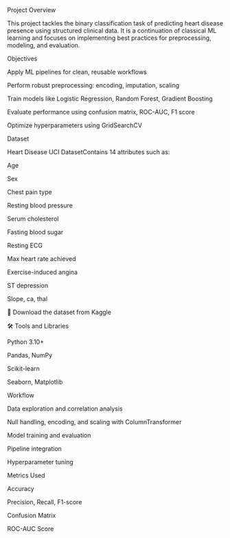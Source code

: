 Project Overview

This project tackles the binary classification task of predicting heart disease presence using structured clinical data. It is a continuation of classical ML learning and focuses on implementing best practices for preprocessing, modeling, and evaluation.

Objectives

Apply ML pipelines for clean, reusable workflows

Perform robust preprocessing: encoding, imputation, scaling

Train models like Logistic Regression, Random Forest, Gradient Boosting

Evaluate performance using confusion matrix, ROC-AUC, F1 score

Optimize hyperparameters using GridSearchCV

Dataset

Heart Disease UCI DatasetContains 14 attributes such as:

Age

Sex

Chest pain type

Resting blood pressure

Serum cholesterol

Fasting blood sugar

Resting ECG

Max heart rate achieved

Exercise-induced angina

ST depression

Slope, ca, thal

🔗 Download the dataset from Kaggle

🛠️ Tools and Libraries

Python 3.10+

Pandas, NumPy

Scikit-learn

Seaborn, Matplotlib

 Workflow

Data exploration and correlation analysis

Null handling, encoding, and scaling with ColumnTransformer

Model training and evaluation

Pipeline integration

Hyperparameter tuning

Metrics Used

Accuracy

Precision, Recall, F1-score

Confusion Matrix

ROC-AUC Score